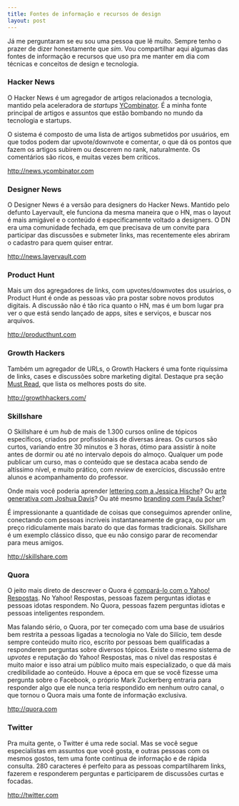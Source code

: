```yaml
---
title: Fontes de informação e recursos de design
layout: post
---
```

Já me perguntaram se eu sou uma pessoa que lê muito. Sempre tenho o prazer de dizer honestamente que <em>sim</em>. Vou compartilhar aqui algumas das fontes de informação e recursos que uso pra me manter em dia com técnicas e conceitos de design e tecnologia.

### Hacker News

O Hacker News é um agregador de artigos relacionados a tecnologia, mantido pela aceleradora de <em>startups</em> <a href="http://www.ycombinator.com/" title="YCombinator" target="_blank">YCombinator</a>. É a minha fonte principal de artigos e assuntos que estão bombando no mundo da tecnologia e startups.

O sistema é composto de uma lista de artigos submetidos por usuários, em que todos podem dar upvote/downvote e comentar, o que dá os pontos que fazem os artigos subirem ou descerem no rank, naturalmente. Os comentários são ricos, e muitas vezes bem críticos.

<a href="http://news.ycombinator.com" title="Hacker News" target="_blank">http://news.ycombinator.com</a> 
      
### Designer News

O Designer News é a versão para designers do Hacker News. Mantido pelo defunto Layervault, ele funciona da mesma maneira que o HN, mas o layout é mais amigável e o conteúdo é especificamente voltado a designers. O DN era uma comunidade fechada, em que precisava de um convite para participar das discussões e submeter links, mas recentemente eles abriram o cadastro para quem quiser entrar.

<a href="http://news.layervault.com" title="Designer News" target="_blank">http://news.layervault.com</a> 
          
### Product Hunt

Mais um dos agregadores de links, com upvotes/downvotes dos usuários, o Product Hunt é onde as pessoas vão pra postar sobre novos produtos digitais. A discussão não é tão rica quanto o HN, mas é um bom lugar pra ver o que está sendo lançado de apps, sites e serviços, e buscar nos arquivos.

<a href="http://producthunt.com" title="Product Hunt" target="_blank">http://producthunt.com</a> 
              
### Growth Hackers

Também um agregador de URLs, o Growth Hackers é uma fonte riquíssima de links, cases e discussões sobre marketing digital. Destaque pra seção <a href="http://growthhackers.com/category/must-read/" title="Growth Hackers - Must Read" target="_blank">Must Read</a>, que lista os melhores posts do site.

<a href="http://growthhackers.com/" title="Growth Hackers" target="_blank">http://growthhackers.com/</a> 
                  
### Skillshare

O Skillshare é um <em>hub</em> de mais de 1.300 cursos online de tópicos específicos, criados por profissionais de diversas áreas. Os cursos são curtos, variando entre 30 minutos e 3 horas, ótimo para assistir à noite antes de dormir ou até no intervalo depois do almoço. Qualquer um pode publicar um curso, mas o conteúdo que se destaca acaba sendo de altíssimo nível, e muito prático, com <em>review</em> de exercícios, discussão entre alunos e acompanhamento do professor.

Onde mais você poderia aprender <a href="http://skl.sh/1eopN0p" target="_blank">lettering com a Jessica Hische</a>? Ou <a href="http://skl.sh/1eoqcA2" target="_blank">arte generativa com Joshua Davis</a>? Ou até mesmo <a href="http://skl.sh/1HEmRGu" target="_blank">branding com Paula Scher</a>?

É impressionante a quantidade de coisas que conseguimos aprender online, conectando com pessoas incríveis instantaneamente de graça, ou por um preço ridiculamente mais barato do que das formas tradicionais. Skillshare é um exemplo clássico disso, que eu não consigo parar de recomendar para meus amigos.

<a href="http://skillshare.com" target="_blank">http://skillshare.com</a> 
                      
### Quora

O jeito mais direto de descrever o Quora é <a href="http://www.quora.com/What-are-the-differences-between-Quora-and-Yahoo-Answers" target="_blank">compará-lo com o Yahoo! Respostas</a>. No Yahoo! Respostas, pessoas fazem perguntas idiotas e pessoas idotas respondem. No Quora, pessoas fazem perguntas idiotas e pessoas inteligentes respondem.

Mas falando sério, o Quora, por ter começado com uma base de usuários bem restrita a pessoas ligadas a tecnologia no Vale do Silício, tem desde sempre conteúdo muito rico, escrito por pessoas bem qualificadas a responderem perguntas sobre diversos tópicos. Existe o mesmo sistema de <em>upvotes</em> e reputação do Yahoo! Respostas, mas o nível das respostas é muito maior e isso atrai um público muito mais especializado, o que dá mais credibilidade ao conteúdo. Houve a época em que se você fizesse uma pergunta sobre o Facebook, o próprio Mark Zuckerberg entraria para responder algo que ele nunca teria respondido em nenhum outro canal, o que tornou o Quora mais uma fonte de informação exclusiva.

<a href="http://quora.com" target="_blank">http://quora.com</a> 
                          
### Twitter

Pra muita gente, o Twitter é uma rede social. Mas se você segue especialistas em assuntos que você gosta, e outras pessoas com os mesmos gostos, tem uma fonte contínua de informação e de rápida consulta. 280 caracteres é perfeito para as pessoas compartilharem links, fazerem e responderem perguntas e participarem de discussões curtas e focadas.

<a href="http://twitter.com" target="_blank">http://twitter.com</a> 